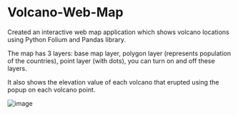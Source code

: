 # Volcano-Web-Map
Created an interactive web map application which shows volcano locations using Python Folium and Pandas library. 

The map has 3 layers: base map layer, polygon layer (represents population of the countries), point layer (with dots), you can turn on and off these layers. 

It also shows the elevation value of each volcano that erupted using the popup on each volcano point.

![image](https://user-images.githubusercontent.com/103920629/183307545-f8da1d7e-ae1e-44a5-82bf-480f58837229.png)

